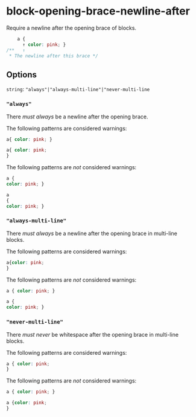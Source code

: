 # block-opening-brace-newline-after

Require a newline after the opening brace of blocks.

```css
    a {
      ↑ color: pink; }
/**   ↑
 * The newline after this brace */
```

## Options

`string`: `"always"|"always-multi-line"|"never-multi-line`

### `"always"`

There *must always* be a newline after the opening brace.

The following patterns are considered warnings:

```css
a{ color: pink; }
```

```css
a{ color: pink;
}
```

The following patterns are *not* considered warnings:

```css
a {
color: pink; }
```

```css
a
{
color: pink; }
```

### `"always-multi-line"`

There *must always* be a newline after the opening brace in multi-line blocks.

The following patterns are considered warnings:

```css
a{color: pink;
}
```

The following patterns are *not* considered warnings:

```css
a { color: pink; }
```

```css
a {
color: pink; }
```

### `"never-multi-line"`

There *must never* be whitespace after the opening brace in multi-line blocks.

The following patterns are considered warnings:

```css
a { color: pink;
}
```

The following patterns are *not* considered warnings:

```css
a { color: pink; }
```

```css
a {color: pink;
}
```

